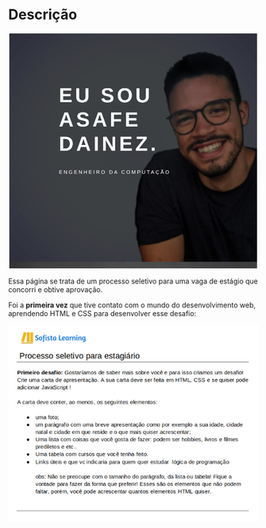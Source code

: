 # Descrição


![descricao_da_imagem](includes/images/preview_apresentacao.png)


Essa página se trata de um processo seletivo para uma vaga de estágio que concorri e obtive aprovação.

Foi a **primeira vez** que tive contato com o mundo do desenvolvimento web, aprendendo HTML e CSS para desenvolver esse desafio:

![descricao_do_desafio](includes/images/descricao_desafio.png)
